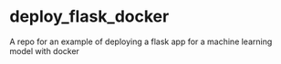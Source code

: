 # deploy_flask_docker
A repo for an example of deploying a flask app for a machine learning model with docker 
